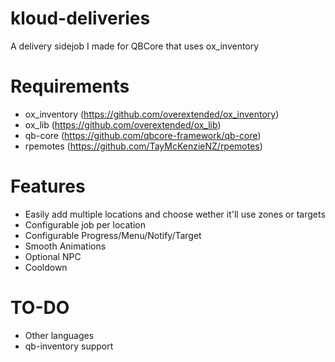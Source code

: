 # kloud-deliveries
A delivery sidejob I made for QBCore that uses ox_inventory

# Requirements
- ox_inventory (https://github.com/overextended/ox_inventory)
- ox_lib (https://github.com/overextended/ox_lib)
- qb-core (https://github.com/qbcore-framework/qb-core)
- rpemotes (https://github.com/TayMcKenzieNZ/rpemotes)

# Features
- Easily add multiple locations and choose wether it'll use zones or targets
- Configurable job per location
- Configurable Progress/Menu/Notify/Target
- Smooth Animations
- Optional NPC
- Cooldown

# TO-DO
- Other languages
- qb-inventory support
